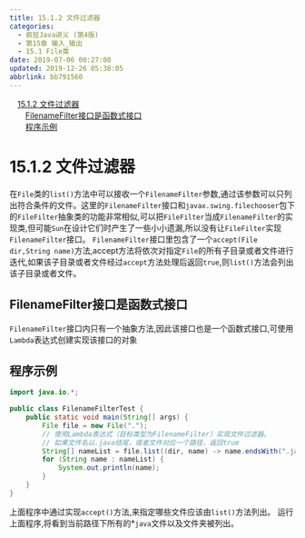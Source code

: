 ```yaml
---
title: 15.1.2 文件过滤器
categories: 
  - 疯狂Java讲义 (第4版)
  - 第15章 输入_输出
  - 15.1 File类
date: 2019-07-06 00:27:08
updated: 2019-12-26 05:38:05
abbrlink: bb791560
---
```

<div id='my_toc'><a href="/JavaReadingNotes/bb791560/#15-1-2-文件过滤器" class="header_1">15.1.2 文件过滤器</a><br><a href="/JavaReadingNotes/bb791560/#FilenameFilter接口是函数式接口" class="header_2">FilenameFilter接口是函数式接口</a><br><a href="/JavaReadingNotes/bb791560/#程序示例" class="header_2">程序示例</a><br></div>
<style>.header_1{margin-left: 1em;}.header_2{margin-left: 2em;}.header_3{margin-left: 3em;}.header_4{margin-left: 4em;}.header_5{margin-left: 5em;}.header_6{margin-left: 6em;}</style>
<!--more-->
<script>if (navigator.platform.search('arm')==-1){document.getElementById('my_toc').style.display = 'none';}var e,p = document.getElementsByTagName('p');while (p.length>0) {e = p[0];e.parentElement.removeChild(e);}</script>

<!--end-->
# 15.1.2 文件过滤器 #
在`File`类的`list()`方法中可以接收一个`FilenameFilter`参数,通过该参数可以只列出符合条件的文件。这里的`FilenameFilter`接口和`javax.swing.filechooser`包下的`FileFilter`抽象类的功能非常相似,可以把`FileFilter`当成`FilenameFilter`的实现类,但可能`Sun`在设计它们时产生了一些小小遗漏,所以没有让`FileFilter`实现`FilenameFilter`接口。
`FilenameFilter`接口里包含了一个`accept(File dir,String name)`方法,accept方法将依次对指定`File`的所有子目录或者文件进行迭代,如果该子目录或者文件经过`accept`方法处理后返回`true`,则`list()`方法会列出该子目录或者文件。
## FilenameFilter接口是函数式接口
`FilenameFilter`接口内只有一个抽象方法,因此该接口也是一个函数式接口,可使用`Lambda`表达式创建实现该接口的对象
## 程序示例
```java
import java.io.*;

public class FilenameFilterTest {
	public static void main(String[] args) {
		File file = new File(".");
		// 使用Lambda表达式（目标类型为FilenameFilter）实现文件过滤器。
		// 如果文件名以.java结尾，或者文件对应一个路径，返回true
		String[] nameList = file.list((dir, name) -> name.endsWith(".java") || new File(name).isDirectory());
		for (String name : nameList) {
			System.out.println(name);
		}
	}
}
```
上面程序中通过实现`accept()`方法,来指定哪些文件应该由`list()`方法列出。
运行上面程序,将看到当前路径下所有的*`java`文件以及文件夹被列出。

